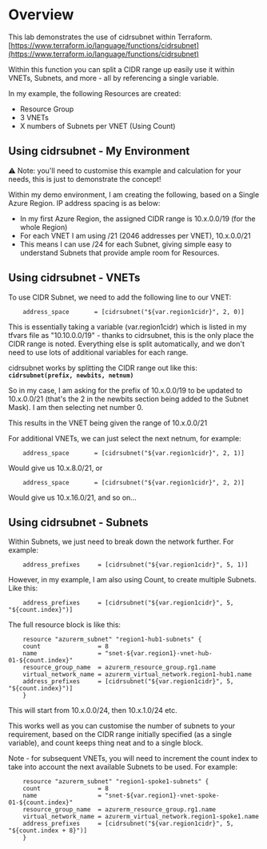 # Overview
This lab demonstrates the use of cidrsubnet within Terraform. [https://www.terraform.io/language/functions/cidrsubnet](https://www.terraform.io/language/functions/cidrsubnet)

Within this function you can split a CIDR range up easily use it within VNETs, Subnets, and more - all by referencing a single variable. 

In my example, the following Resources are created:

 - Resource Group
 - 3 VNETs
 - X numbers of Subnets per VNET (Using Count)

## Using cidrsubnet - My Environment

⚠ Note: you'll need to customise this example and calculation for your needs, this is just to demonstrate the concept!

Within my demo environment, I am creating the following, based on a Single Azure Region. IP address spacing is as below:

- In my first Azure Region, the assigned CIDR range is 10.x.0.0/19 (for the whole Region)
- For each VNET I am using /21 (2046 addresses per VNET), 10.x.0.0/21
- This means I can use /24 for each Subnet, giving simple easy to understand Subnets that provide ample room for Resources. 

## Using cidrsubnet - VNETs

To use CIDR Subnet, we need to add the following line to our VNET:

        address_space       = [cidrsubnet("${var.region1cidr}", 2, 0)]

This is essentially taking a variable (var.region1cidr) which is listed in my tfvars file as "10.10.0.0/19" - thanks to cidrsubnet, this is the only place the CIDR range is noted. Everything else is split automatically, and we don't need to use lots of additional variables for each range. 

cidrsubnet works by splitting the CIDR range out like this: **```cidrsubnet(prefix, newbits, netnum)```**

So in my case, I am asking for the prefix of 10.x.0.0/19 to be updated to 10.x.0.0/21 (that's the 2 in the newbits section being added to the Subnet Mask). I am then selecting net number 0. 

This results in the VNET being given the range of 10.x.0.0/21

For additional VNETs, we can just select the next netnum, for example:

        address_space       = [cidrsubnet("${var.region1cidr}", 2, 1)]

Would give us 10.x.8.0/21, or

        address_space       = [cidrsubnet("${var.region1cidr}", 2, 2)]

Would give us 10.x.16.0/21, and so on...

## Using cidrsubnet - Subnets

Within Subnets, we just need to break down the network further. For example:

        address_prefixes     = [cidrsubnet("${var.region1cidr}", 5, 1)]

However, in my example, I am also using Count, to create multiple Subnets. Like this:

        address_prefixes     = [cidrsubnet("${var.region1cidr}", 5, "${count.index}")]

The full resource block is like this:

        resource "azurerm_subnet" "region1-hub1-subnets" {
        count                = 8
        name                 = "snet-${var.region1}-vnet-hub-01-${count.index}"
        resource_group_name  = azurerm_resource_group.rg1.name
        virtual_network_name = azurerm_virtual_network.region1-hub1.name
        address_prefixes     = [cidrsubnet("${var.region1cidr}", 5, "${count.index}")]
        }

This will start from 10.x.0.0/24, then 10.x.1.0/24 etc. 

This works well as you can customise the number of subnets to your requirement, based on the CIDR range initially specified (as a single variable), and count keeps thing neat and to a single block. 

Note - for subsequent VNETs, you will need to increment the count index to take into account the next available Subnets to be used. For example:

        resource "azurerm_subnet" "region1-spoke1-subnets" {
        count                = 8
        name                 = "snet-${var.region1}-vnet-spoke-01-${count.index}"
        resource_group_name  = azurerm_resource_group.rg1.name
        virtual_network_name = azurerm_virtual_network.region1-spoke1.name
        address_prefixes     = [cidrsubnet("${var.region1cidr}", 5, "${count.index + 8}")]
        }